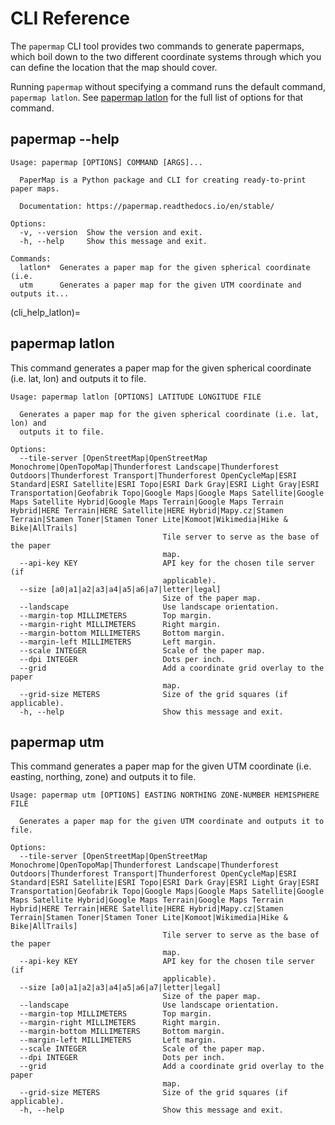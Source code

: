 # CLI Reference

<!-- [[[cog
from papermap import cli
from click.testing import CliRunner
import textwrap
def help(args):
    cog.out("\n```shell\n")
    result = CliRunner().invoke(cli.cli, args)
    output = result.output.replace("Usage: cli ", "Usage: papermap ")
    cog.out(output)
    cog.out("```\n\n")
]]] -->
<!-- [[[end]]] -->

The `papermap` CLI tool provides two commands to generate papermaps, which boil down to the two different coordinate systems through which you can define the location that the map should cover.

Running `papermap` without specifying a command runs the default command, `papermap latlon`. See [papermap latlon](#papermap-latlon) for the full list of options for that command.

## papermap --help

<!-- [[[cog
help(["--help"])
]]] -->

```shell
Usage: papermap [OPTIONS] COMMAND [ARGS]...

  PaperMap is a Python package and CLI for creating ready-to-print paper maps.

  Documentation: https://papermap.readthedocs.io/en/stable/

Options:
  -v, --version  Show the version and exit.
  -h, --help     Show this message and exit.

Commands:
  latlon*  Generates a paper map for the given spherical coordinate (i.e.
  utm      Generates a paper map for the given UTM coordinate and outputs it...
```

<!-- [[[end]]] -->

(cli_help_latlon)=

## papermap latlon

This command generates a paper map for the given spherical coordinate (i.e. lat, lon) and outputs it to file.

<!-- [[[cog
help(["latlon", "--help"])
]]] -->

```shell
Usage: papermap latlon [OPTIONS] LATITUDE LONGITUDE FILE

  Generates a paper map for the given spherical coordinate (i.e. lat, lon) and
  outputs it to file.

Options:
  --tile-server [OpenStreetMap|OpenStreetMap Monochrome|OpenTopoMap|Thunderforest Landscape|Thunderforest Outdoors|Thunderforest Transport|Thunderforest OpenCycleMap|ESRI Standard|ESRI Satellite|ESRI Topo|ESRI Dark Gray|ESRI Light Gray|ESRI Transportation|Geofabrik Topo|Google Maps|Google Maps Satellite|Google Maps Satellite Hybrid|Google Maps Terrain|Google Maps Terrain Hybrid|HERE Terrain|HERE Satellite|HERE Hybrid|Mapy.cz|Stamen Terrain|Stamen Toner|Stamen Toner Lite|Komoot|Wikimedia|Hike & Bike|AllTrails]
                                  Tile server to serve as the base of the paper
                                  map.
  --api-key KEY                   API key for the chosen tile server (if
                                  applicable).
  --size [a0|a1|a2|a3|a4|a5|a6|a7|letter|legal]
                                  Size of the paper map.
  --landscape                     Use landscape orientation.
  --margin-top MILLIMETERS        Top margin.
  --margin-right MILLIMETERS      Right margin.
  --margin-bottom MILLIMETERS     Bottom margin.
  --margin-left MILLIMETERS       Left margin.
  --scale INTEGER                 Scale of the paper map.
  --dpi INTEGER                   Dots per inch.
  --grid                          Add a coordinate grid overlay to the paper
                                  map.
  --grid-size METERS              Size of the grid squares (if applicable).
  -h, --help                      Show this message and exit.
```

<!-- [[[end]]] -->

## papermap utm

This command generates a paper map for the given UTM coordinate (i.e. easting, northing, zone) and outputs it to file.

<!-- [[[cog
help(["utm", "--help"])
]]] -->

```shell
Usage: papermap utm [OPTIONS] EASTING NORTHING ZONE-NUMBER HEMISPHERE FILE

  Generates a paper map for the given UTM coordinate and outputs it to file.

Options:
  --tile-server [OpenStreetMap|OpenStreetMap Monochrome|OpenTopoMap|Thunderforest Landscape|Thunderforest Outdoors|Thunderforest Transport|Thunderforest OpenCycleMap|ESRI Standard|ESRI Satellite|ESRI Topo|ESRI Dark Gray|ESRI Light Gray|ESRI Transportation|Geofabrik Topo|Google Maps|Google Maps Satellite|Google Maps Satellite Hybrid|Google Maps Terrain|Google Maps Terrain Hybrid|HERE Terrain|HERE Satellite|HERE Hybrid|Mapy.cz|Stamen Terrain|Stamen Toner|Stamen Toner Lite|Komoot|Wikimedia|Hike & Bike|AllTrails]
                                  Tile server to serve as the base of the paper
                                  map.
  --api-key KEY                   API key for the chosen tile server (if
                                  applicable).
  --size [a0|a1|a2|a3|a4|a5|a6|a7|letter|legal]
                                  Size of the paper map.
  --landscape                     Use landscape orientation.
  --margin-top MILLIMETERS        Top margin.
  --margin-right MILLIMETERS      Right margin.
  --margin-bottom MILLIMETERS     Bottom margin.
  --margin-left MILLIMETERS       Left margin.
  --scale INTEGER                 Scale of the paper map.
  --dpi INTEGER                   Dots per inch.
  --grid                          Add a coordinate grid overlay to the paper
                                  map.
  --grid-size METERS              Size of the grid squares (if applicable).
  -h, --help                      Show this message and exit.
```

<!-- [[[end]]] -->
